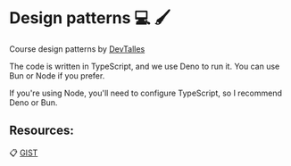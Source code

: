 # Design patterns 💻 🖌️
 Course design patterns by [DevTalles](https://cursos.devtalles.com)

The code is written in TypeScript, and we use Deno to run it. You can use Bun or Node if you prefer.

If you're using Node, you'll need to configure TypeScript, so I recommend Deno or Bun.

## Resources:
📋 [GIST](https://gist.github.com/Klerith/f7f558766cb9ad8f36e471cceb5dd910)
